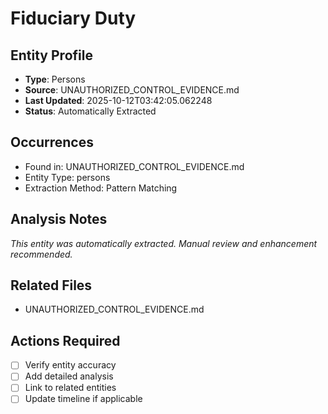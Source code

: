 # Fiduciary Duty

## Entity Profile
- **Type**: Persons
- **Source**: UNAUTHORIZED_CONTROL_EVIDENCE.md
- **Last Updated**: 2025-10-12T03:42:05.062248
- **Status**: Automatically Extracted

## Occurrences
- Found in: UNAUTHORIZED_CONTROL_EVIDENCE.md
- Entity Type: persons
- Extraction Method: Pattern Matching

## Analysis Notes
*This entity was automatically extracted. Manual review and enhancement recommended.*

## Related Files
- UNAUTHORIZED_CONTROL_EVIDENCE.md

## Actions Required
- [ ] Verify entity accuracy
- [ ] Add detailed analysis
- [ ] Link to related entities
- [ ] Update timeline if applicable
